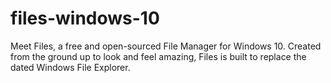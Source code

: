 # files-windows-10
Meet Files, a free and open-sourced File Manager for Windows 10. Created from the ground up to look and feel amazing, Files is built to replace the dated Windows File Explorer. 
